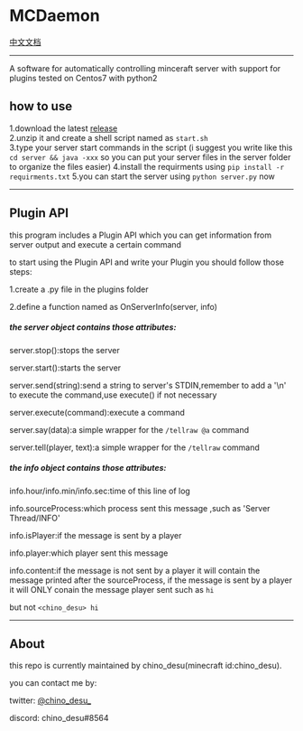 # MCDaemon

[中文文档](https://github.com/kafuuchino-desu/MCDaemon/blob/master/README_cn.md)

----------
A software for automatically controlling minceraft server with support for plugins
tested on Centos7 with python2

## how to use

1.download the latest [release](https://github.com/kafuuchino-desu/MCDaemon/releases)  
2.unzip it and create a shell script named as `start.sh`   
3.type your server start commands in the script (i suggest you write like this `cd server && java -xxx` so you can put your server files in the server folder to organize the files easier)
4.install the requirments using `pip install -r requirments.txt`
5.you can start the server using `python server.py` now

------

## Plugin API

this program includes a Plugin API which you can get information from server output and execute a certain command

to start using the Plugin API and write your Plugin you should follow those steps:

1.create a  .py file in the plugins folder

2.define a function named as OnServerInfo(server, info)

##### the server object contains those attributes:

server.stop():stops the server

server.start():starts the server

server.send(string):send a string to server's STDIN,remember to add a '\n' to execute the command,use execute() if not necessary

server.execute(command):execute a command

server.say(data):a simple wrapper for the `/tellraw @a` command

server.tell(player, text):a simple wrapper for the `/tellraw` command

##### the info object contains those attributes:

info.hour/info.min/info.sec:time of this line of log

info.sourceProcess:which process sent this message ,such as 'Server Thread/INFO'

info.isPlayer:if the message is sent by a player

info.player:which player sent this message

info.content:if the message is not sent by a player it will contain the message printed after the sourceProcess, if the message is sent by a player it will ONLY conain the message player sent such as `hi`

but not `<chino_desu> hi`

-----

## About

this repo is currently maintained by chino_desu(minecraft id:chino_desu).

you can contact me by:

twitter: [@chino_desu_](https://twitter.com/chino_desu_)

discord: chino_desu#8564
